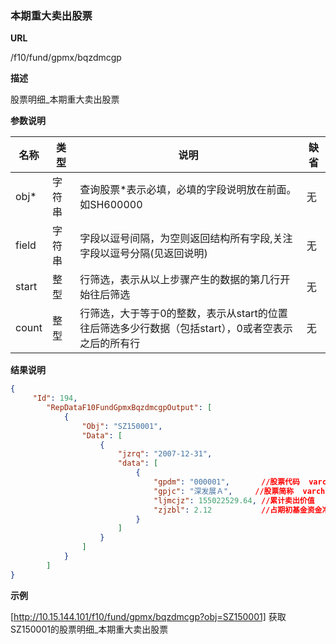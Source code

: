 
### 本期重大卖出股票

**URL**

/f10/fund/gpmx/bqzdmcgp

**描述**

股票明细_本期重大卖出股票

**参数说明**

|名称|类型|说明|缺省|
| -------- | -------- | -------- | -------- |
|obj\*|字符串|查询股票\*表示必填，必填的字段说明放在前面。如SH600000|无|
|field|字符串|字段以逗号间隔，为空则返回结构所有字段,关注字段以逗号分隔(见返回说明)|无|
|start|整型|行筛选，表示从以上步骤产生的数据的第几行开始往后筛选|无|
|count|整型|行筛选，大于等于0的整数，表示从start的位置往后筛选多少行数据（包括start），0或者空表示之后的所有行|无|


**结果说明**

```json
{
     "Id": 194,
        "RepDataF10FundGpmxBqzdmcgpOutput": [
            {
                "Obj": "SZ150001",
                "Data": [
                    {
                        "jzrq": "2007-12-31",
                        "data": [
                            {
                                "gpdm": "000001",		//股票代码	varchar(10)
                                "gpjc": "深发展Ａ",		//股票简称	varchar(10)
                                "ljmcjz": 155022529.64,	//累计卖出价值	numeric(19,2) 
                                "zjzbl": 2.12 			//占期初基金资金净值比例	numeric(19,2)
                            }
						]
					}	
				]
			}
   	 	]
}
```

**示例**

[http://10.15.144.101/f10/fund/gpmx/bqzdmcgp?obj=SZ150001]
获取SZ150001的股票明细_本期重大卖出股票  
